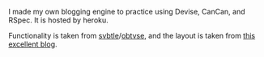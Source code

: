 I made my own blogging engine to practice using Devise, CanCan, and RSpec.  It is hosted by heroku.

Functionality is taken from [svbtle](https://svbtle.com/)/[obtvse](http://natewienert.com/codename-obtvse), and the layout is taken from [this excellent blog](http://prog21.dadgum.com/).